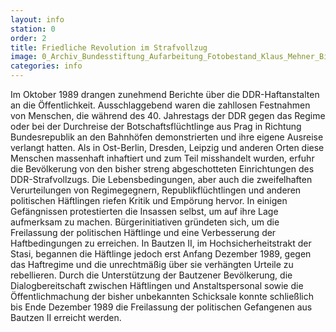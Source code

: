 ```yaml
---
layout: info
station: 0
order: 2
title: Friedliche Revolution im Strafvollzug
image: 0_Archiv_Bundesstiftung_Aufarbeitung_Fotobestand_Klaus_Mehner_Bild_89_1104_POL-Demo_27
categories: info
---
```

Im Oktober 1989 drangen zunehmend Berichte &uuml;ber die DDR-Haftanstalten an die &Ouml;ffentlichkeit. Ausschlaggebend waren die zahllosen Festnahmen von Menschen, die w&auml;hrend des 40. Jahrestags der DDR gegen das Regime oder bei der Durchreise der Botschaftsfl&uuml;chtlinge aus Prag in Richtung Bundesrepublik an den Bahnh&ouml;fen demonstrierten und ihre eigene Ausreise verlangt hatten. Als in Ost-Berlin, Dresden, Leipzig und anderen Orten diese Menschen massenhaft inhaftiert und zum Teil misshandelt wurden, erfuhr die Bev&ouml;lkerung von den bisher streng abgeschotteten Einrichtungen des DDR-Strafvollzugs. Die Lebensbedingungen, aber auch die zweifelhaften Verurteilungen von Regimegegnern, Republikfl&uuml;chtlingen und anderen politischen H&auml;ftlingen riefen Kritik und Emp&ouml;rung hervor. In einigen Gef&auml;ngnissen protestierten die Insassen selbst, um auf ihre Lage aufmerksam zu machen. B&uuml;rgerinitiativen gr&uuml;ndeten sich, um die Freilassung der politischen H&auml;ftlinge und eine Verbesserung der Haftbedingungen zu erreichen. In Bautzen II, im Hochsicherheitstrakt der Stasi, begannen die H&auml;ftlinge jedoch erst Anfang Dezember 1989, gegen das Haftregime und die unrechtm&auml;&szlig;ig &uuml;ber sie verh&auml;ngten Urteile zu rebellieren. Durch die Unterst&uuml;tzung der Bautzener Bev&ouml;lkerung, die Dialogbereitschaft zwischen H&auml;ftlingen und Anstaltspersonal sowie die &Ouml;ffentlichmachung der bisher unbekannten Schicksale konnte schlie&szlig;lich bis Ende Dezember 1989 die Freilassung der politischen Gefangenen aus Bautzen II erreicht werden.